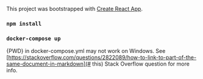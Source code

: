 This project was bootstrapped with [Create React App](https://github.com/facebook/create-react-app).

### `npm install`


### `docker-compose up`

{PWD} in docker-compose.yml may not work on Windows. See [https://stackoverflow.com/questions/2822089/how-to-link-to-part-of-the-same-document-in-markdown](# this) Stack Overflow question for more info.

